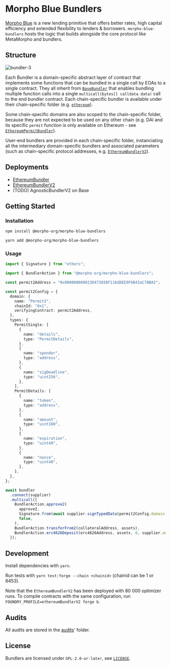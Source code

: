 # Morpho Blue Bundlers

[Morpho Blue](https://github.com/morpho-org/morpho-blue) is a new lending primitive that offers better rates, high capital efficiency and extended flexibility to lenders & borrowers. `morpho-blue-bundlers` hosts the logic that builds alongside the core protocol like MetaMorpho and bundlers.

## Structure

![bundler-3](https://github.com/morpho-org/morpho-blue-bundlers/assets/74971347/827630e1-7abc-4f9d-a494-fe3fa7aa7053)

Each Bundler is a domain-specific abstract layer of contract that implements some functions that can be bundled in a single call by EOAs to a single contract. They all inherit from [`BaseBundler`](./src/BaseBundler.sol) that enables bundling multiple function calls into a single `multicall(bytes[] calldata data)` call to the end bundler contract. Each chain-specific bundler is available under their chain-specific folder (e.g. [`ethereum`](./src/ethereum/)).

Some chain-specific domains are also scoped to the chain-specific folder, because they are not expected to be used on any other chain (e.g. DAI and its specific `permit` function is only available on Ethereum - see [`EthereumPermitBundler`](./src/ethereum/EthereumPermitBundler.sol)).

User-end bundlers are provided in each chain-specific folder, instanciating all the intermediary domain-specific bundlers and associated parameters (such as chain-specific protocol addresses, e.g. [`EthereumBundlerV2`](./src/ethereum/EthereumBundlerV2.sol)).

## Deployments

- [EthereumBundler](https://github.com/morpho-org/morpho-blue-bundlers/releases/tag/v1.0.0)
- [EthereumBundlerV2](https://github.com/morpho-org/morpho-blue-bundlers/releases/tag/v1.2.0)
- (TODO) AgnosticBundlerV2 on Base

## Getting Started

### Installation

```bash
npm install @morpho-org/morpho-blue-bundlers
```

```bash
yarn add @morpho-org/morpho-blue-bundlers
```

### Usage

```typescript
import { Signature } from "ethers";

import { BundlerAction } from "@morpho-org/morpho-blue-bundlers";

const permit2Address = "0x000000000022D473030F116dDEE9F6B43aC78BA3";

const permit2Config = {
  domain: {
    name: "Permit2",
    chainId: "0x1",
    verifyingContract: permit2Address,
  },
  types: {
    PermitSingle: [
      {
        name: "details",
        type: "PermitDetails",
      },
      {
        name: "spender",
        type: "address",
      },
      {
        name: "sigDeadline",
        type: "uint256",
      },
    ],
    PermitDetails: [
      {
        name: "token",
        type: "address",
      },
      {
        name: "amount",
        type: "uint160",
      },
      {
        name: "expiration",
        type: "uint48",
      },
      {
        name: "nonce",
        type: "uint48",
      },
    ],
  },
};

await bundler
  .connect(supplier)
  .multicall([
    BundlerAction.approve2(
      approve2,
      Signature.from(await supplier.signTypedData(permit2Config.domain, permit2Config.types, approve2)),
      false,
    ),
    BundlerAction.transferFrom2(collateralAddress, assets),
    BundlerAction.erc4626Deposit(erc4626Address, assets, 0, supplier.address),
  ]);
```

## Development

Install dependencies with `yarn`.

Run tests with `yarn test:forge --chain <chainid>` (chainid can be 1 or 8453).

Note that the `EthereumBundlerV2` has been deployed with 80 000 optimizer runs.
To compile contracts with the same configuration, run `FOUNDRY_PROFILE=ethereumBundlerV2 forge b`.

## Audits

All audits are stored in the [audits](./audits/)' folder.

## License

Bundlers are licensed under `GPL-2.0-or-later`, see [`LICENSE`](./LICENSE).
